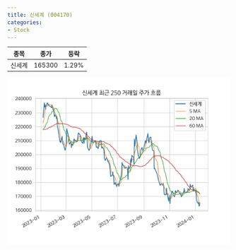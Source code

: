 ```yaml
---
title: 신세계 (004170)
categories:
- Stock
---
```


|종목|종가|등락|
|----|----|----|
|신세계|165300|1.29%|

<!-- more -->

![004170](/assets/images/stock/004170.png)